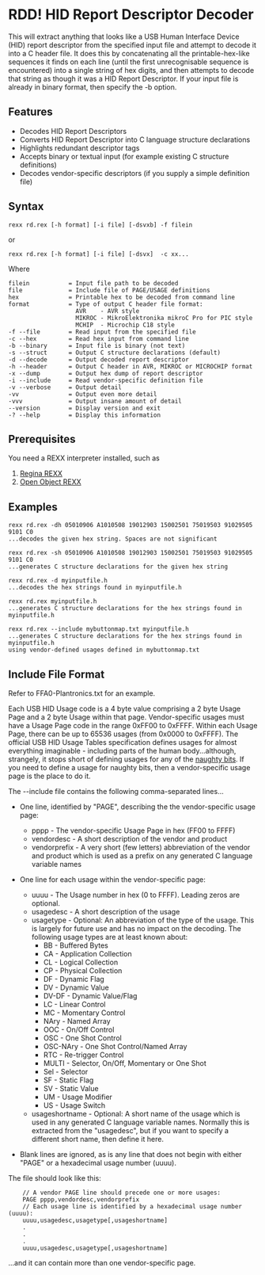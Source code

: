 RDD! HID Report Descriptor Decoder
==================================

This will extract anything that looks like a USB Human Interface Device (HID) report descriptor from the specified input file and attempt to decode it into a C header file. It does this by concatenating all the printable-hex-like sequences it finds on each line (until the first unrecognisable sequence is encountered) into a single string of hex digits, and then attempts to decode that string as though it was a HID Report Descriptor. If your input file is already in binary format, then specify the -b option.

Features
--------
* Decodes HID Report Descriptors
* Converts HID Report Descriptor into C language structure declarations
* Highlights redundant descriptor tags
* Accepts binary or textual input (for example existing C structure definitions)
* Decodes vendor-specific descriptors (if you supply a simple definition file)

Syntax
------

    rexx rd.rex [-h format] [-i file] [-dsvxb] -f filein

or

    rexx rd.rex [-h format] [-i file] [-dsvx]  -c xx...

Where

    filein           = Input file path to be decoded
    file             = Include file of PAGE/USAGE definitions
    hex              = Printable hex to be decoded from command line
    format           = Type of output C header file format:
                       AVR    - AVR style
                       MIKROC - MikroElektronika mikroC Pro for PIC style
                       MCHIP  - Microchip C18 style
    -f --file        = Read input from the specified file
    -c --hex         = Read hex input from command line
    -b --binary      = Input file is binary (not text)
    -s --struct      = Output C structure declarations (default)
    -d --decode      = Output decoded report descriptor
    -h --header      = Output C header in AVR, MIKROC or MICROCHIP format
    -x --dump        = Output hex dump of report descriptor
    -i --include     = Read vendor-specific definition file
    -v --verbose     = Output detail
    -vv              = Output even more detail
    -vvv             = Output insane amount of detail
    --version        = Display version and exit
    -? --help        = Display this information

Prerequisites
-------------
You need a REXX interpreter installed, such as
  1. [Regina REXX](http://regina-rexx.sourceforge.net)
  2. [Open Object REXX](http://www.oorexx.org/)

Examples
-------
    rexx rd.rex -dh 05010906 A1010508 19012903 15002501 75019503 91029505 9101 C0
    ...decodes the given hex string. Spaces are not significant

    rexx rd.rex -sh 05010906 A1010508 19012903 15002501 75019503 91029505 9101 C0
    ...generates C structure declarations for the given hex string

    rexx rd.rex -d myinputfile.h
    ...decodes the hex strings found in myinputfile.h

    rexx rd.rex myinputfile.h
    ...generates C structure declarations for the hex strings found in myinputfile.h

    rexx rd.rex --include mybuttonmap.txt myinputfile.h
    ...generates C structure declarations for the hex strings found in myinputfile.h 
    using vendor-defined usages defined in mybuttonmap.txt

Include File Format
-------------------
  
Refer to FFA0-Plantronics.txt for an example.

Each USB HID Usage code is a 4 byte value comprising a 2 byte Usage Page and a 2 byte Usage within that page. Vendor-specific usages must have a Usage Page code in the range 0xFF00 to 0xFFFF. Within each Usage Page, there can be up to 65536 usages (from 0x0000 to 0xFFFF). The official USB HID Usage Tables specification defines usages for almost everything imaginable - including parts of the human body...although, strangely, it stops short of defining usages for any of the [naughty bits](http://en.wiktionary.org/wiki/naughty_bit). If you need to define a usage for naughty bits, then a vendor-specific usage page is the place to do it.

The --include file contains the following comma-separated lines...

* One line, identified by "PAGE", describing the the vendor-specific usage page:
    * pppp - The vendor-specific Usage Page in hex (FF00 to FFFF)
    * vendordesc - A short description of the vendor and product
    * vendorprefix - A very short (few letters) abbreviation of the vendor and product which is used as a prefix on any generated C language variable names

* One line for each usage within the vendor-specific page:
    * uuuu - The Usage number in hex (0 to FFFF). Leading zeros are optional.
    * usagedesc - A short description of the usage
    * usagetype - Optional: An abbreviation of the type of the usage. This is largely for future use and has no impact on the decoding. The following usage types are at least known about:
        * BB - Buffered Bytes
        * CA - Application Collection
        * CL - Logical Collection
        * CP - Physical Collection
        * DF - Dynamic Flag
        * DV - Dynamic Value
        * DV-DF - Dynamic Value/Flag
        * LC - Linear Control
        * MC - Momentary Control
        * NAry - Named Array
        * OOC - On/Off Control
        * OSC - One Shot Control
        * OSC-NAry - One Shot Control/Named Array
        * RTC - Re-trigger Control
        * MULTI - Selector, On/Off, Momentary or One Shot
        * Sel - Selector
        * SF - Static Flag
        * SV - Static Value
        * UM - Usage Modifier
        * US - Usage Switch
    * usageshortname - Optional: A short name of the usage which is used in any generated C language variable names. Normally this is extracted from the "usagedesc", but if you want to specify a different short name, then define it here.

* Blank lines are ignored, as is any line that does not begin with either "PAGE" or a hexadecimal usage number (uuuu).

The file should look like this:

        // A vendor PAGE line should precede one or more usages:
        PAGE pppp,vendordesc,vendorprefix
        // Each usage line is identified by a hexadecimal usage number (uuuu):
        uuuu,usagedesc,usagetype[,usageshortname]
        .
        .
        .
        uuuu,usagedesc,usagetype[,usageshortname]

...and it can contain more than one vendor-specific page.
